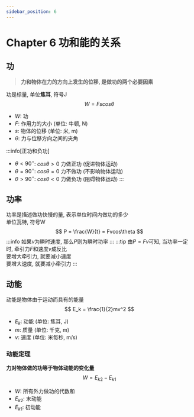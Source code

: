 ```yaml
---
sidebar_position: 6
---
```

# Chapter 6 功和能的关系

## 功
> **力和物体在力的方向上发生的位移, 是做功的两个必要因素**  

功是标量, 单位**焦耳**, 符号$\mathrm{J}$
$$
W = Fscos\theta
$$
- $W$: 功
- $F$: 作用力的大小 (单位: 牛顿, N)
- $s$: 物体的位移 (单位: 米, m)
- $\theta$: 力与位移方向之间的夹角

:::info[正功和负功]
- $\theta < 90^\circ$: $cos\theta > 0$ 力做正功 (促进物体运动)
- $\theta = 90^\circ$: $cos\theta = 0$ 力不做功 (不影响物体运动)
- $\theta > 90^\circ$: $cos\theta < 0$ 力做负功 (阻碍物体运动)
:::

## 功率
功率是描述做功快慢的量, 表示单位时间内做功的多少  
单位瓦特, 符号$\mathrm{W}$
$$
P = \frac{W}{t} = Fvcos\theta
$$
:::info
如果$v$为瞬时速度, 那么$P$则为瞬时功率
:::
:::tip
由$P = Fv$可知, 当功率一定时, 牵引力$F$和速度$v$成反比  
要增大牵引力, 就要减小速度  
要增大速度, 就要减小牵引力 
:::

## 动能
动能是物体由于运动而具有的能量  
$$
E_k = \frac{1}{2}mv^2
$$
- $E_k$: 动能 (单位: 焦耳, $\mathrm{J}$)
- $m$: 质量 (单位: 千克, $\mathrm{m}$)
- $v$: 速度 (单位: 米每秒, $\mathrm{m/s}$)

### 动能定理
**力对物体做的功等于物体动能的变化量**
$$
W = E_{k2} - E_{k1}
$$
- $W$: 所有外力做功的代数和
- $E_{k2}$: 末动能
- $E_{k1}$: 初动能

